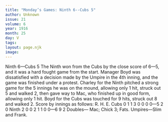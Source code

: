 ```yaml
---
title: "Monday’s Games: Ninth 6--Cubs 5"
author: Unknown
issue: 21
volume: 6
year: 1916
month: 25
day: V
tags:
layout: page.njk
image:
---
```

Ninth 6—Cubs 5       The Ninth won from the Cubs by the close score of 6—5, and it was a hard fought game from the start.       Manager Boyd was dissatisfied with a decision made by the Umpire in the 4th inning, and the game was finished under a protest.       Charley for the Ninth pitched a strong game for the 5 innings he was on the mound, allowing only 1 hit, struck out 5 and walked 2, then gave way to Mac, who finished up in good form, allowing only 1 hit.       Boyd for the Cubs was touched for 9 hits, struck out 8 and walked 2.       Score by innings as follows:       R. H. E. Cubs 0 1 1 3 0 0 0 0—5 2 0 Ninth 2 0 0 2 1 1 0 0—6 9 2       Doubles— Mac; Chick 3; Fats.       Umpires—Slim and Frank.    




